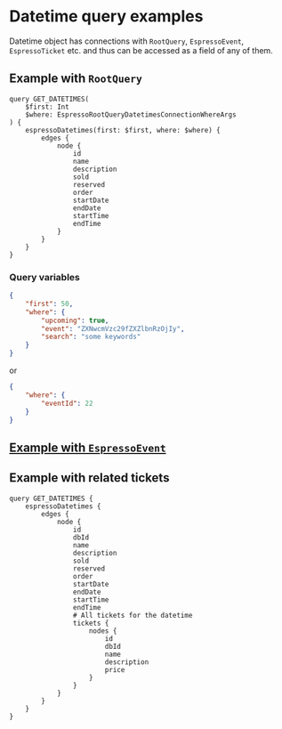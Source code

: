 # Datetime query examples

Datetime object has connections with `RootQuery`, `EspressoEvent`, `EspressoTicket` etc. and thus can be accessed as a field of any of them.

## Example with `RootQuery`

```gql
query GET_DATETIMES(
    $first: Int
    $where: EspressoRootQueryDatetimesConnectionWhereArgs
) {
    espressoDatetimes(first: $first, where: $where) {
        edges {
            node {
                id
                name
                description
                sold
                reserved
                order
                startDate
                endDate
                startTime
                endTime
            }
        }
    }
}
```

### Query variables

```json
{
    "first": 50,
    "where": {
        "upcoming": true,
        "event": "ZXNwcmVzc29fZXZlbnRzOjIy",
        "search": "some keywords"
    }
}
```

or

```json
{
    "where": {
        "eventId": 22
    }
}
```

## [Example with `EspressoEvent`](event.md)

## Example with related tickets

```gql
query GET_DATETIMES {
    espressoDatetimes {
        edges {
            node {
                id
                dbId
                name
                description
                sold
                reserved
                order
                startDate
                endDate
                startTime
                endTime
                # All tickets for the datetime
                tickets {
                    nodes {
                        id
                        dbId
                        name
                        description
                        price
                    }
                }
            }
        }
    }
}
```
